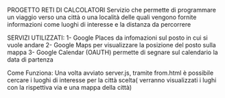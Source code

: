 PROGETTO RETI DI CALCOLATORI
Servizio che permette di programmare un viaggio verso una città o una località delle quali vengono fornite informazioni come luoghi  di interesse e la distanza da percorrere

SERVIZI UTILIZZATI:
1- Google Places da infomazioni sul posto in cui si vuole andare
2- Google Maps per visualizzare la posizione del posto sulla mappa
3- Google Calendar (OAUTH) permette di segnare sul calendario la data di partenza 



Come Funziona:
Una volta avviato server.js, tramite from.html è possibile cercare i luoghi di interesse per la città scelta( verranno visualizzati i lughi con la rispettiva via e una mappa della città)